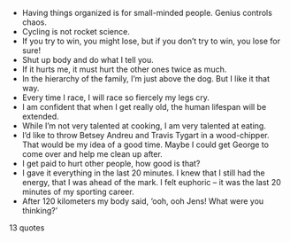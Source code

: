  - Having things organized is for small-minded people. Genius controls chaos.
 - Cycling is not rocket science.
 - If you try to win, you might lose, but if you don’t try to win, you lose for sure!
 - Shut up body and do what I tell you.
 - If it hurts me, it must hurt the other ones twice as much.
 - In the hierarchy of the family, I’m just above the dog. But I like it that way.
 - Every time I race, I will race so fiercely my legs cry.
 - I am confident that when I get really old, the human lifespan will be extended.
 - While I’m not very talented at cooking, I am very talented at eating.
 - I’d like to throw Betsey Andreu and Travis Tygart in a wood-chipper. That would be my idea of a good time. Maybe I could get George to come over and help me clean up after.
 - I get paid to hurt other people, how good is that?
 - I gave it everything in the last 20 minutes. I knew that I still had the energy, that I was ahead of the mark. I felt euphoric – it was the last 20 minutes of my sporting career.
 - After 120 kilometers my body said, ‘ooh, ooh Jens! What were you thinking?’

13 quotes